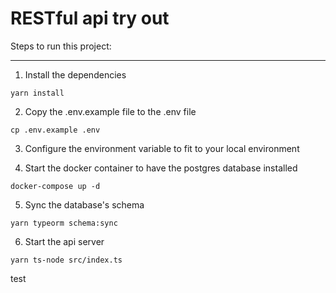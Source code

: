 # RESTful api try out

Steps to run this project:

---

1. Install the dependencies

```shell
yarn install
```

2. Copy the .env.example file to the .env file

```shell
cp .env.example .env
```

3. Configure the environment variable to fit to your local environment

4. Start the docker container to have the postgres database installed

```shell
docker-compose up -d
```

5. Sync the database's schema

```shell
yarn typeorm schema:sync
```

6. Start the api server

```shell
yarn ts-node src/index.ts
```

test
